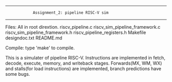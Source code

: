 *************************************************************************
				Assignment_2: pipeline RISC-V sim						
*************************************************************************

Files: All in root dirextion.
    riscv_pipeline.c	riscv_sim_pipeline_framework.c
    riscv_sim_pipeline_framework.h  riscv_pipeline_registers.h
	   Makefile	designdoc.txt	README.md

Compile: type 'make' to compile.

This is a simulater of pipeline RISC-V. Instructions are implemented in fetch, decode, execute, memory, and writeback stages.
Forwards(MX, WM, WX) and stalls(for load instructions) are implemented, branch predictions have some bugs.
